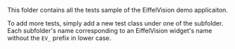 This folder contains all the tests sample of the EiffelVision demo applicaiton.

To add more tests, simply add a new test class under one of the subfolder. Each subfolder's name
corresponding to an EiffelVision widget's name without the `EV_` prefix in lower case.
